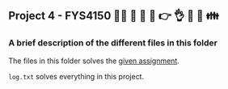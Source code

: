 ##  Project 4 - FYS4150 	:walking_woman: :walking: :magnet: :couple: :point_right: :ok_hand: :pregnant_woman: :breast_feeding: 	:family:

### A brief description of the different files in this folder

The files in this folder solves the [given assignment](http://compphysics.github.io/ComputationalPhysics/doc/Projects/2020/Project4/pdf/Project4.pdf).

`log.txt` solves everything in this project.
